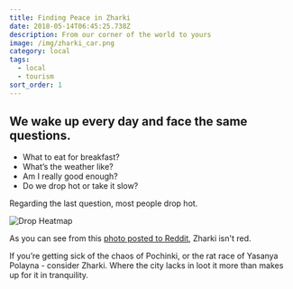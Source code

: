 ```yaml
---
title: Finding Peace in Zharki
date: 2018-05-14T06:45:25.738Z
description: From our corner of the world to yours
image: /img/zharki_car.png
category: local
tags:
  - local
  - tourism
sort_order: 1
---
```

## We wake up every day and face the same questions.



* What to eat for breakfast?
* What’s the weather like?
* Am I really good enough?
* Do we drop hot or take it slow?

Regarding the last question, most people drop hot. 

![Drop Heatmap](/img/heatmap.png)



As you can see from this [photo posted to Reddit](https://www.reddit.com/r/PUBATTLEGROUNDS/comments/69janc/heatmap_of_deaths_in_game_squad_gamemode/), Zharki isn't red.

If you’re getting sick of the chaos of Pochinki, or the rat race of Yasanya Polayna - consider Zharki. Where the city lacks in loot it more than makes up for it in tranquility.
